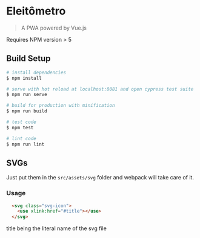 # Eleitômetro

> A PWA powered by Vue.js

Requires NPM version > 5

## Build Setup

``` bash
# install dependencies
$ npm install

# serve with hot reload at localhost:8081 and open cypress test suite
$ npm run serve

# build for production with minification
$ npm run build

# test code
$ npm test

# lint code
$ npm run lint
```

## SVGs

Just put them in the `src/assets/svg` folder and webpack will take care of it.

### Usage

``` html
  <svg class="svg-icon">
    <use xlink:href="#title"></use>
  </svg>
```

title being the literal name of the svg file
